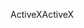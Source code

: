 <span data-ttu-id="75c33-101">ActiveX</span><span class="sxs-lookup"><span data-stu-id="75c33-101">ActiveX</span></span>